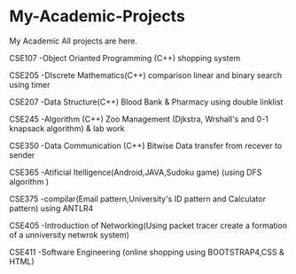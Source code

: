 # My-Academic-Projects
My Academic All projects are here.


CSE107 -Object Orianted Programming (C++) shopping system

CSE205 -DIscrete Mathematics(C++) comparison linear and binary search using timer

CSE207 -Data Structure(C++) Blood Bank & Pharmacy using double linklist

CSE245 -Algorithm (C++) Zoo Management (Djkstra, Wrshall's and 0-1 knapsack algorithm) & lab work

CSE350 -Data Communication (C++) Bitwise Data transfer from recever to sender

CSE365 -Atificial Itelligence(Android,JAVA,Sudoku game) (using DFS algorithm )

CSE375 -compilar(Email pattern,University's ID pattern and Calculator pattern) using ANTLR4

CSE405 -Introduction of Networking(Using packet tracer create a formation of a unniversity netwrok system)

CSE411 -Software Engineering (online shopping using BOOTSTRAP4,CSS & HTML)

